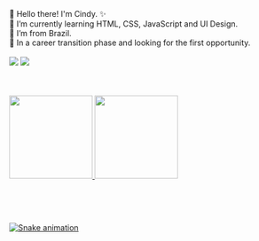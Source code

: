 <div align="left">
📍 Hello there! I'm Cindy. ✨<br>	
👾 I’m currently learning HTML, CSS, JavaScript and UI Design.<br>
🔰 I’m from Brazil.<br>
📌 In a career transition phase and looking for the first opportunity.
<br>
<br>	
<a href="https://instagram.com/mcindyn_" target="_blank"><img src="https://img.shields.io/badge/-Instagram-%23E4405F?style=for-the-badge&logo=instagram&logoColor=white" target="_blank"></a>
<a href="https://www.linkedin.com/in/eucindyn" target="_blank"><img src="https://img.shields.io/badge/-LinkedIn-%230077B5?style=for-the-badge&logo=linkedin&logoColor=white" target="_blank"></a>	
</div><br>

<br>
<br>

<!-- <p align="center">
  <a href="https://skillicons.dev">
    <img src="https://skillicons.dev/icons?i=nodejs,react,javascript,html,css" width="100" height="100"/>
  </a>
</p> -->

<div align="left">
<a href="https://github.com/eucindyn">
<img height="150em" src="https://github-readme-stats.vercel.app/api?username=eucindyn&show_icons=true&theme=dracula&include_all_commits=true&count_private=true"/>
<img height="150em" src="https://github-readme-stats.vercel.app/api/top-langs/?username=eucindyn&layout=compact&langs_count=7&theme=dracula"/>
</div>

##
<br>	
<br>
  
   ![Snake animation](https://github.com/eucindyn/eucindyn/blob/output/github-contribution-grid-snake.svg)
	
        
        

        
